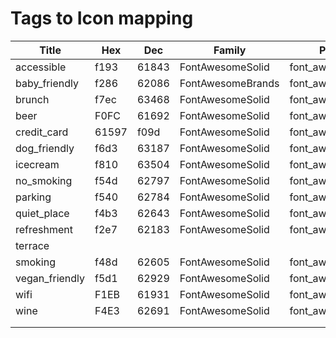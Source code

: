 # Tags to Icon mapping

| Title          | Hex   | Dec   | Family            | Package              | DB  |
| -------------- | ----- | ----- | ----------------- | -------------------- | --- |
| accessible     | f193  | 61843 | FontAwesomeSolid  | font_awesome_flutter | x   |
| baby_friendly  | f286  | 62086 | FontAwesomeBrands | font_awesome_flutter |     |
| brunch         | f7ec  | 63468 | FontAwesomeSolid  | font_awesome_flutter |     |
| beer           | F0FC  | 61692 | FontAwesomeSolid  | font_awesome_flutter | x   |
| credit_card    | 61597 | f09d  | FontAwesomeSolid  | font_awesome_flutter |     |
| dog_friendly   | f6d3  | 63187 | FontAwesomeSolid  | font_awesome_flutter |     |
| icecream       | f810  | 63504 | FontAwesomeSolid  | font_awesome_flutter |     |
| no_smoking     | f54d  | 62797 | FontAwesomeSolid  | font_awesome_flutter |     |
| parking        | f540  | 62784 | FontAwesomeSolid  | font_awesome_flutter |     |
| quiet_place    | f4b3  | 62643 | FontAwesomeSolid  | font_awesome_flutter |     |
| refreshment    | f2e7  | 62183 | FontAwesomeSolid  | font_awesome_flutter |     |
| terrace        |       |       |                   |                      |     |
| smoking        | f48d  | 62605 | FontAwesomeSolid  | font_awesome_flutter |     |
| vegan_friendly | f5d1  | 62929 | FontAwesomeSolid  | font_awesome_flutter |     |
| wifi           | F1EB  | 61931 | FontAwesomeSolid  | font_awesome_flutter | x   |
| wine           | F4E3  | 62691 | FontAwesomeSolid  | font_awesome_flutter | x   |
|                |       |       |                   |                      |     |
|                |       |       |                   |                      |     |

